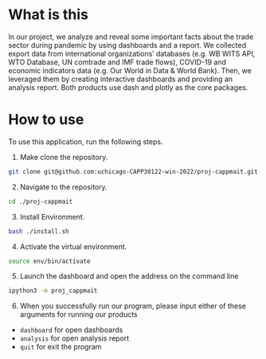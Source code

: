 # What is this

In our project, we analyze and reveal some important facts about the trade sector during pandemic by using dashboards and a report. We collected export data from international organizations’ databases (e.g. WB WITS API, WTO Database, UN comtrade and IMF trade flows), COVID-19 and economic indicators data (e.g. Our World in Data & World Bank). Then, we leveraged them by creating interactive dashboards and providing an analysis report. Both products use dash and plotly as the core packages. 


# How to use
To use this application, run the following steps.

1. Make clone the repository.
```sh
git clone git@github.com:uchicago-CAPP30122-win-2022/proj-cappmait.git
```
2. Navigate to the repository.
```sh
cd ./proj-cappmait
```
3. Install Environment.
```sh
bash ./install.sh
```
4. Activate the virtual environment.
```sh
source env/bin/activate
```
5. Launch the dashboard and open the address on the command line
```sh
ipython3 -m proj_cappmait
```
6. When you successfully run our program, please input either of these arguments
for running our products
 - `dashboard` for open dashboards
 - `analysis` for open analysis report
 - `quit` for exit the program